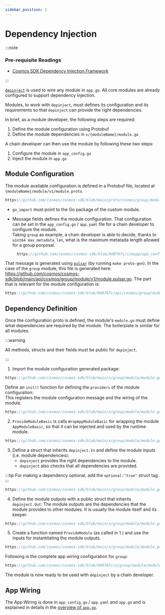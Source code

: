 ```yaml
---
sidebar_position: 1
---
```


# Dependency Injection

:::note

### Pre-requisite Readings

* [Cosmos SDK Dependency Injection Framework](../tooling/02-depinject.md)

:::

[`depinject`](../tooling/02-depinject.md) is used to wire any module in `app.go`.
All core modules are already configured to support dependency injection.

Modules, to work with `depinject`, must defines its configuration and its requirements so that `depinject` can provide the right dependencies.

In brief, as a module developer, the following steps are required:

1. Define the module configuration using Protobuf
2. Define the module dependencies in `x/{moduleName}/module.go`

A chain developer can then use the module by following these two steps:

1. Configure the module in `app_config.go`
2. Inject the module in `app.go`

## Module Configuration

The module available configuration is defined in a Protobuf file, located at `{moduleName}/module/v1/module.proto`.

```protobuf reference
https://github.com/cosmos/cosmos-sdk/blob/main/proto/cosmos/group/module/v1/module.proto
```

* `go_import` must point to the Go package of the custom module.
* Message fields defines the module configuration.
  That configuration can be set in the `app_config.go` / `app.yaml` file for a chain developer to configure the module.  
  Taking `group` as example, a chain developer is able to decide, thanks to `uint64 max_metadata_len`, what is the maximum metatada length allowed for a group porposal.

  ```go reference
    https://github.com/cosmos/cosmos-sdk/blob/0d8787c/simapp/app_config.go#L202-L206
  ```

That message is generated using [`pulsar`](https://github.com/cosmos/cosmos-sdk/blob/main/scripts/protocgen-pulsar.sh) (by running `make proto-gen`).
In the case of the `group` module, this file is generated here: https://github.com/cosmos/cosmos-sdk/blob/main/api/cosmos/group/module/v1/module.pulsar.go.
The part that is relevant for the module configuration is:

```go reference
https://github.com/cosmos/cosmos-sdk/blob/0d8787c/api/cosmos/group/module/v1/module.pulsar.go#L514-L526
```

## Dependency Definition

Once the configuration proto is defined, the module's `module.go` must define what dependencies are required by the module.
The boilerplate is similar for all modules.

:::warning

All methods, structs and their fields must be public for `depinject`.

:::

1. Import the module configuration generated package:

  ```go reference
  https://github.com/cosmos/cosmos-sdk/blob/main/x/group/module/module.go#L14-L15
  ```

  Define an `init()` function for defining the `providers` of the module configuration:  
  This registers the module configuration message and the wiring of the module.

  ```go reference
  https://github.com/cosmos/cosmos-sdk/blob/main/x/group/module/module.go#L184-L192
  ```

2. `ProvideModuleBasic` is calls `WrapAppModuleBasic` for wrapping the module `AppModuleBasic`, so that it can be injected and used by the runtime module.

  ```go reference
  https://github.com/cosmos/cosmos-sdk/blob/main/x/group/module/module.go#L194-L196
  ```

3. Define a struct that inherits `depinject.In` and define the module inputs (i.e. module dependencies):
   * `depinject` provides the right dependencies to the module.
   * `depinject` also checks that all dependencies are provided.

  :::tip
  For making a dependency optional, add the `optional:"true"` struct tag.  
  :::

  ```go reference
  https://github.com/cosmos/cosmos-sdk/blob/main/x/group/module/module.go#L198-L208
  ```

4. Define the module outputs with a public struct that inherits `depinject.Out`:
   The module outputs are the dependencies that the module provides to other modules. It is usually the module itself and its keeper.

  ```go reference
  https://github.com/cosmos/cosmos-sdk/blob/main/x/group/module/module.go#L210-L215
  ```

5. Create a function named `ProvideModule` (as called in 1.) and use the inputs for instantitating the module outputs.

  ```go reference
  https://github.com/cosmos/cosmos-sdk/blob/main/x/group/module/module.go#L217-L227
  ```

Following is the complete app wiring configuration for `group`:

```go reference
https://github.com/cosmos/cosmos-sdk/blob/0d8787c/x/group/module/module.go#L180-L227
```

The module is now ready to be used with `depinject` by a chain developer.

## App Wiring

The App Wiring is done in `app_config.go` / `app.yaml` and `app.go` and is explained in details in the [overview of `app.go`](../building-apps/00-app-go.md).
